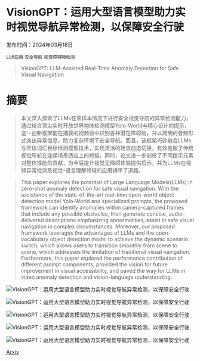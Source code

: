 # VisionGPT：运用大型语言模型助力实时视觉导航异常检测，以保障安全行驶

发布时间：2024年03月18日

`LLM应用` `安全导航` `视觉障碍物检测`

> VisionGPT: LLM-Assisted Real-Time Anomaly Detection for Safe Visual Navigation

# 摘要

> 本文深入探索了LLMs在零样本情况下进行安全视觉导航的异常检测能力，通过结合顶尖实时开放世界物体检测模型Yolo-World与精心设计的提示，这一创新框架能在捕获的视频帧中识别各种潜在障碍物，并以简明的音频形式突出异常信息，助力复杂环境下安全导航。而且，该框架巧妙融合LLMs与开放词汇目标检测模型技术，实现灵活的场景动态切换，有效克服了传统视觉导航在连续场景适应上的短板。同时，论文进一步剖析了不同提示元素对整体性能的贡献，为今后提升视觉无障碍体验提供启示，并为LLMs在视频异常检测及视觉-语言理解领域的应用铺平了道路。

> This paper explores the potential of Large Language Models(LLMs) in zero-shot anomaly detection for safe visual navigation. With the assistance of the state-of-the-art real-time open-world object detection model Yolo-World and specialized prompts, the proposed framework can identify anomalies within camera-captured frames that include any possible obstacles, then generate concise, audio-delivered descriptions emphasizing abnormalities, assist in safe visual navigation in complex circumstances. Moreover, our proposed framework leverages the advantages of LLMs and the open-vocabulary object detection model to achieve the dynamic scenario switch, which allows users to transition smoothly from scene to scene, which addresses the limitation of traditional visual navigation. Furthermore, this paper explored the performance contribution of different prompt components, provided the vision for future improvement in visual accessibility, and paved the way for LLMs in video anomaly detection and vision-language understanding.

![VisionGPT：运用大型语言模型助力实时视觉导航异常检测，以保障安全行驶](../../../paper_images/2403.12415/frame.png)

![VisionGPT：运用大型语言模型助力实时视觉导航异常检测，以保障安全行驶](../../../paper_images/2403.12415/H_2.jpg)

![VisionGPT：运用大型语言模型助力实时视觉导航异常检测，以保障安全行驶](../../../paper_images/2403.12415/ROC_2.png)

![VisionGPT：运用大型语言模型助力实时视觉导航异常检测，以保障安全行驶](../../../paper_images/2403.12415/confusion.png)

![VisionGPT：运用大型语言模型助力实时视觉导航异常检测，以保障安全行驶](../../../paper_images/2403.12415/heatmap_4.png)

[Arxiv](https://arxiv.org/abs/2403.12415)